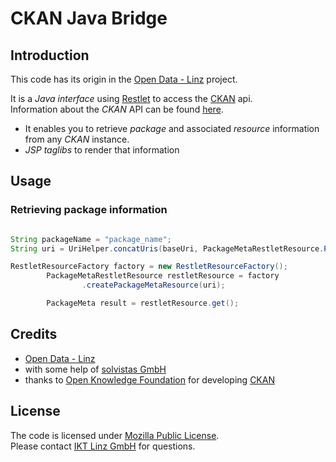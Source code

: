 # CKAN Java Bridge

## Introduction

This code has its origin in the [Open Data - Linz](http://data.linz.gv.at/) project. 

It is a _Java interface_ using [Restlet](http://www.restlet.org/) to access the [CKAN](http://ckan.org/) api.  
Information about the _CKAN_ API can be found [here](http://docs.ckan.org/en/latest/api-tutorial.html).

* It enables you to retrieve _package_ and associated _resource_ information from any _CKAN_ instance.
* _JSP taglibs_  to render that information


## Usage 

### Retrieving package information

``` java

String packageName = "package_name";
String uri = UriHelper.concatUris(baseUri, PackageMetaRestletResource.PACKAGE_URI + packageName);

RestletResourceFactory factory = new RestletResourceFactory();
		PackageMetaRestletResource restletResource = factory
				.createPackageMetaResource(uri);

		PackageMeta result = restletResource.get();
```


## Credits

* [Open Data - Linz](http://data.linz.gv.at/)
* with some help of [solvistas GmbH](www.solvistas.at)
* thanks to [Open Knowledge Foundation](http://okfn.org/) for developing [CKAN](http://ckan.org/) 




## License

The code is licensed under [Mozilla Public License](http://www.mozilla.org/MPL/).  
Please contact [IKT Linz GmbH](http://www.linz.at/politik_verwaltung/44530.asp) for questions. 